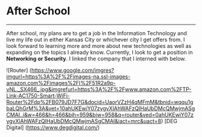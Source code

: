 # After School
---
After school, my plans are to get a job in the Information Technology and live my life out in either Kansas City or whichever city I get offers from.
I look forward to learning more and more about new technologies as well as expanding on the topics I already know. 
Currently, I look to get a position in **Networking or Security**. I linked the company that I interned with below.

![Router] (https://www.google.com/imgres?imgurl=https%3A%2F%2Fimages-na.ssl-images-amazon.com%2Fimages%2FI%2F51R2a9p-vNL._SX466_.jpg&imgrefurl=https%3A%2F%2Fwww.amazon.com%2FTP-Link-AC1750-Smart-WiFi-Router%2Fdp%2FB079JD7F7G&docid=UaorVZzH4qMFmM&tbnid=wqqu1gbaLQhGrM%3A&vet=10ahUKEwiY07zygvXlAhWAFzQIHaUbDMcQMwjmASgCMAI..i&w=466&h=466&bih=959&biw=958&q=router&ved=0ahUKEwiY07zygvXlAhWAFzQIHaUbDMcQMwjmASgCMAI&iact=mrc&uact=8)
[DEG Digital] (https://www.degdigital.com/)
